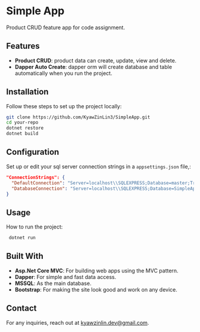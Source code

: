 # Simple App

Product CRUD feature app for code assignment.

##  Features

- **Product CRUD**: product data can create, update, view and delete.
- **Dapper Auto Create**: dapper orm will create database and table automatically when you run the project.

##  Installation

Follow these steps to set up the project locally:

```sh
git clone https://github.com/KyawZinLin3/SimpleApp.git
cd your-repo
dotnet restore
dotnet build
```
##  Configuration

Set up or edit your sql server connection strings in a `appsettings.json` file,:

```appsettings.json
"ConnectionStrings": {
  "DefaultConnection": "Server=localhost\\SQLEXPRESS;Database=master;Trusted_Connection=True;TrustServerCertificate=True;",
  "DatabaseConnection": "Server=localhost\\SQLEXPRESS;Database=SimpleAppDb;Trusted_Connection=True;TrustServerCertificate=True;"
}
```

##  Usage

How to run the project:

```sh
 dotnet run
```



##  Built With

- **Asp.Net Core MVC**: For building web apps using the MVC pattern.
- **Dapper**: For simple and fast data access.
- **MSSQL**: As the main database.
- **Bootstrap**: For making the site look good and work on any device.


##  Contact

For any inquiries, reach out at [kyawzinlin.dev@gmail.com](mailto:kyawzinlin.dev@gmail.com).
